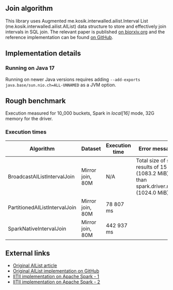 

## Join algorithm
This library uses Augmented me.kosik.interwalled.ailist.Interval List 
(me.kosik.interwalled.ailist.AIList) data structure to store and effectively 
join intervals in SQL join. The relevant paper is published
[on biorxiv.org](https://www.biorxiv.org/content/10.1101/593657v1) and the reference 
implementation can be found [on GitHub](https://github.com/databio/me.kosik.interwalled.ailist.AIList/). 

## Implementation details

### Running on Java 17
Running on newer Java versions requires adding `--add-exports java.base/sun.nio.ch=ALL-UNNAMED` 
    as a JVM option. 

## Rough benchmark
Execution measured for 10_000 buckets, Spark in _local[16]_ mode, 32G memory for the driver.

### Execution times 


| Algorithm                     | Dataset          | Execution time | Error message (if failed)                                                                                        |
|-------------------------------|------------------|----------------|------------------------------------------------------------------------------------------------------------------|
| BroadcastAIListIntervalJoin   | Mirror join, 80M | N/A            | Total size of serialized results of 15 tasks (1083.2 MiB) is bigger than spark.driver.maxResultSize (1024.0 MiB) |
| PartitionedAIListIntervalJoin | Mirror join, 80M | 78 807 ms      |                                                                                                                  |
| SparkNativeIntervalJoin       | Mirror join, 80M | 442 937 ms     |                                                                                                                  |




## External links
- [Original AIList article](https://academic.oup.com/bioinformatics/article/35/23/4907/5509521)
- [Original AIList implementation on GitHub](https://github.com/databio/me.kosik.interwalled.ailist.AIList/)
- [IITII implementation on Apache Spark - 1](https://github.com/Wychowany/mgr-iitii/tree/main)
- [IITII implementation on Apache Spark - 2](https://github.com/Wychowany/mgr-code/tree/main)